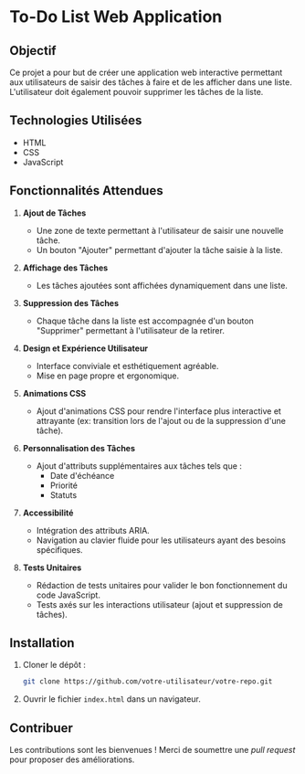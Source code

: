 # To-Do List Web Application

## Objectif

Ce projet a pour but de créer une application web interactive permettant aux utilisateurs de saisir des tâches à faire et de les afficher dans une liste. L'utilisateur doit également pouvoir supprimer les tâches de la liste.

## Technologies Utilisées

- HTML
- CSS
- JavaScript

## Fonctionnalités Attendues

1. **Ajout de Tâches**

   - Une zone de texte permettant à l'utilisateur de saisir une nouvelle tâche.
   - Un bouton "Ajouter" permettant d'ajouter la tâche saisie à la liste.

2. **Affichage des Tâches**

   - Les tâches ajoutées sont affichées dynamiquement dans une liste.

3. **Suppression des Tâches**

   - Chaque tâche dans la liste est accompagnée d'un bouton "Supprimer" permettant à l'utilisateur de la retirer.

4. **Design et Expérience Utilisateur**

   - Interface conviviale et esthétiquement agréable.
   - Mise en page propre et ergonomique.

5. **Animations CSS**

   - Ajout d'animations CSS pour rendre l'interface plus interactive et attrayante (ex: transition lors de l'ajout ou de la suppression d'une tâche).

6. **Personnalisation des Tâches**

   - Ajout d'attributs supplémentaires aux tâches tels que :
     - Date d'échéance
     - Priorité
     - Statuts

7. **Accessibilité**

   - Intégration des attributs ARIA.
   - Navigation au clavier fluide pour les utilisateurs ayant des besoins spécifiques.

8. **Tests Unitaires**

   - Rédaction de tests unitaires pour valider le bon fonctionnement du code JavaScript.
   - Tests axés sur les interactions utilisateur (ajout et suppression de tâches).

## Installation

1. Cloner le dépôt :
   ```sh
   git clone https://github.com/votre-utilisateur/votre-repo.git
   ```
2. Ouvrir le fichier `index.html` dans un navigateur.

## Contribuer

Les contributions sont les bienvenues ! Merci de soumettre une *pull request* pour proposer des améliorations.

